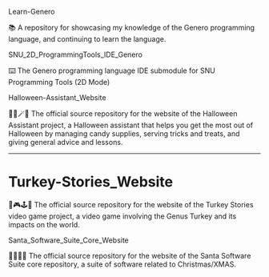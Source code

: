 
Learn-Genero

📚️ A repository for showcasing my knowledge of the Genero programming language, and continuing to learn the language. 

SNU_2D_ProgrammingTools_IDE_Genero

⌨️ The Genero programming language IDE submodule for SNU Programming Tools (2D Mode)

Halloween-Assistant_Website

🎃️🍬️🪄️🌐️ The official source repository for the website of the Halloween Assistant project, a Halloween assistant that helps you get the most out of Halloween by managing candy supplies, serving tricks and treats, and giving general advice and lessons. 

---

# Turkey-Stories_Website

🦃️🎮️🕹️🌐️ The official source repository for the website of the Turkey Stories video game project, a video game involving the Genus Turkey and its impacts on the world. 

Santa_Software_Suite_Core_Website

🎄️🎅️🎁️🌐️ The official source repository for the website of the Santa Software Suite core repository, a suite of software related to Christmas/XMAS.

